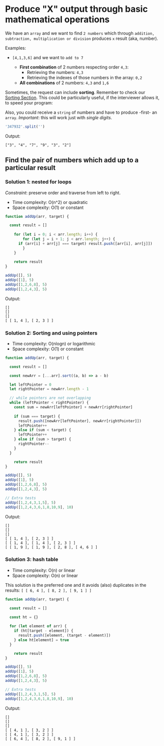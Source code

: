 # Produce "X" output through basic mathematical operations

We have an `array` and we want to find `2 numbers` which through `addition, subtraction, multiplication or division` produces `x` result (aka, number).

Examples:
* `[4,1,3,6]` and we want to `add to 7`

   * **First combination** of 2 numbers respecting order `4,3`: 
     - Retrieving the numbers: `4,3`
     - Retrieving the indexes of those numbers in the array: `0,2`
   * **All combinations** of 2 numbers: `4,3` and `1,6` 

Sometimes, the request can include **sorting**. Remember to check our [Sorting Section](./00_1_useful-methods-sorting.md). This could be particularly useful, if the interviewer allows it, to speed your program: 

Also, you could receive a `string` of numbers and have to produce -first- an `array`. 
*Important*: this will work just with *single digits*.

```js
'347932'.split('')
```

Output:
```
["3", "4", "7", "9", "3", "2"]
```

## Find the pair of numbers which add up to a particular result

### Solution 1: nested for loops
*Constraint*: preserve order and traverse from left to right.

* Time complexity: O(n^2) or quadratic 
* Space complexity: O(1) or constant

```js
function addUp(arr, target) {

  const result = []
  
	for (let i = 0; i < arr.length; i++) {
		for (let j = i + 1; j < arr.length; j++) {
      if (arr[i] + arr[j] === target) result.push([arr[i], arr[j]])
		}
	}
	
	return result
}

addUp([], 5)
addUp([1], 5)
addUp([1,2,6,8], 5)
addUp([1,2,4,3], 5)
```

Output:

```
[]
[]
[]
[ [ 1, 4 ], [ 2, 3 ] ]
```

### Solution 2: Sorting and using pointers

* Time complexity: O(nlogn) or logarithmic
* Space complexity: O(1) or constant

```js
function addUp(arr, target) {

  const result = []

  const newArr = [...arr].sort((a, b) => a - b)

  let leftPointer = 0
  let rightPointer = newArr.length - 1

  // while pointers are not overlapping
  while (leftPointer < rightPointer) {
    const sum = newArr[leftPointer] + newArr[rightPointer] 
    
    if (sum === target) {
      result.push([newArr[leftPointer], newArr[rightPointer]])
      leftPointer++
    } else if (sum < target) {
      leftPointer++
    } else if (sum > target) {
      rightPointer--
    }
  }

	return result
}

addUp([], 5)
addUp([1], 5)
addUp([1,2,6,8], 5)
addUp([1,2,4,3], 5)

// Extra tests
addUp([1,2,4,3,1,5], 5)
addUp([1,2,4,3,6,1,8,10,9], 10)
```

Output:

```
[]
[]
[]
[ [ 1, 4 ], [ 2, 3 ] ]
[ [ 1, 4 ], [ 1, 4 ], [ 2, 3 ] ]
[ [ 1, 9 ], [ 1, 9 ], [ 2, 8 ], [ 4, 6 ] ]
```

### Solution 3: hash table

* Time complexity: O(n) or linear
* Space complexity: O(n) or linear

This solution is the preferred one and it avoids (also) duplicates in the results: 
`[ [ 6, 4 ], [ 8, 2 ], [ 9, 1 ] ]`

```js
function addUp(arr, target) {

  const result = []

  const ht = {}
  
  for (let element of arr) {
    if (ht[target - element]) {
      result.push([element, (target - element)])
    } else ht[element] = true
  }

	return result
}

addUp([], 5)
addUp([1], 5)
addUp([1,2,6,8], 5)
addUp([1,2,4,3], 5)

// Extra tests
addUp([1,2,4,3,1,5], 5)
addUp([1,2,4,3,6,1,8,10,9], 10)
```

Output:

```
[]
[]
[]
[ [ 4, 1 ], [ 3, 2 ] ]
[ [ 4, 1 ], [ 3, 2 ] ]
[ [ 6, 4 ], [ 8, 2 ], [ 9, 1 ] ]
```

<!-- ---

Now, let's address the case with an `ordered array`.

First, we are going to `sort` our array. Check [Sorting Section](./00_1_useful-methods-sorting.md) for more information.

I'm picking (as before) the simplest way: `.sort()`. However, remember that in the context of an interview, if you have to `sort or order an array`, your interviewer -probably- will not take the built-in array method `.sort()` as a valid approach. 

```javascript
const arr1 = [4,1,3,6];

const orderedArr1 = [...arr1].sort()


console.log(orderedArr1)
console.log(arr1)
```

Result:
```
[1, 3, 4, 6]
[4, 1, 3, 6]
```

**IMPORTANT:** We are going to see `Data Immutability` in other section, but, until then, keep in mind...

1. It is a good functional pattern to preserve the original data (aka, not modify the original array. That's why, in our case, we are `spreading` ALL the elements of the `original array` into a `new array [...arr]`).

2. Arrays are assigned by reference (not value like string, numbers). So if we try to assign `arr1` as the value of `orderedArr1` what we are doing is setting a pointer (or reference) to `arr1`, so, if we modify `orderedArr1`, under the hood, we are modifying the original array, `arr1`.

Example: 

```javascript
const arr1 = [4,1,3,6];

const orderedArr1 = arr1.sort()


console.log(orderedArr1)
console.log(arr1)
```

Result
```
[1, 3, 4, 6]
[1, 3, 4, 6]
```

*Quick note about .sort()*
When you are sorting numbers greater than 9... You need to pass the "compare function" to the `sort method`. 
> As [MDN](https://developer.mozilla.org/en-US/docs/Web/JavaScript/Reference/Global_Objects/Array/sort) consigns: **compareFunction** Specifies a function that defines the sort order. If omitted, the array elements are converted to strings, then sorted according to each character's Unicode code point value.

Example:
```javascript
const arr1 = [4,1,3,6,7,9,9,8,8,10,12];

const orderWithSort = [...arr1].sort()

const orderComparing = [...arr1].sort(function(a, b){return a-b})

console.log(`
orderWithSort: ${orderWithSort}

orderComparing: ${orderComparing}
`)
```

Output:
```
orderWithSort: 1,10,12,3,4,6,7,8,8,9,9

orderComparing: 1,3,4,6,7,8,8,9,9,10,12
```

---

Solution:

```javascript
const arr1 = [4,1,3,6,7,9,9,8,8,10,12];

const orderedArr1 = [...arr1].sort(function(a, b){return a-b})

function addTo12(arr) {
  let left = 0;
  let right = arr.length - 1;
  
  while (left < right) {
  
    console.log(`Processing ${arr[left]} - ${arr[right]}`)
  
    if (arr[left] + arr[right] === 12) {
      return [arr[left], arr[right]]
    } else if (arr[left] + arr[right] > 12) {
      right--;
    } else {
      left++;
    }
  }
  
  return false

}

console.log(addTo12(orderedArr1))

console.log(orderedArr1)
```

Result:
```
Processing 1 - 12
Processing 1 - 10
Processing 3 - 10
Processing 3 - 9

[3, 9]

[1, 3, 4, 6, 7, 8, 8, 9, 10, 12]
``` -->
